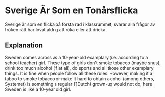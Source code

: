 # Sverige Är Som en Tonårsflicka

Sverige är som en flicka
på första rad i klassrummet,
svarar alla frågor av fröken rätt
har lovat aldrig att röka eller att dricka

## Explanation

Sweden comes across as a 10-year-old examplary (i.e. according to a school
teacher) girl. 
These type of girls don't smoke tobacco (maybe snus), 
drink too much alcohol (if at all),
do sports and all those other examplary things.
It is fine when people follow all these rules.
However, making it a taboo to smoke tobacco or 
make it hard to obtain alcohol (among others, Systemet)
is something a regular (?Dutch) grown-up would not do;
here Sweden is like a 10-year old girl.
